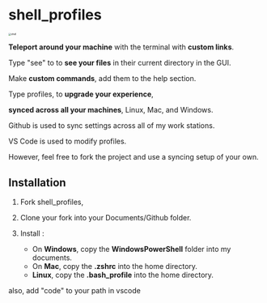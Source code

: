 # shell_profiles

<img src="./shell.png" alt="shell" style="zoom: 33%;" />

**Teleport around your machine** with the terminal with **custom links**.

Type "see" to to **see your files** in their current directory in the GUI.

Make **custom commands**, add them to the help section.

Type profiles, to **upgrade your experience**, 

**synced across all your machines**, Linux, Mac, and Windows.



Github is used to sync settings across all of my work stations.

VS Code is used to modify profiles.

However, feel free to fork the project and use a syncing setup of your own.



## Installation

1. Fork shell_profiles,
2. Clone your fork into your Documents/Github folder.

4. Install :
   * On **Windows**, copy the **WindowsPowerShell** folder into my documents.
   * On **Mac**, copy the **.zshrc** into the home directory.
   * **Linux**, copy the **.bash_profile** into the home directory.
   
also, add "code" to your path in vscode
